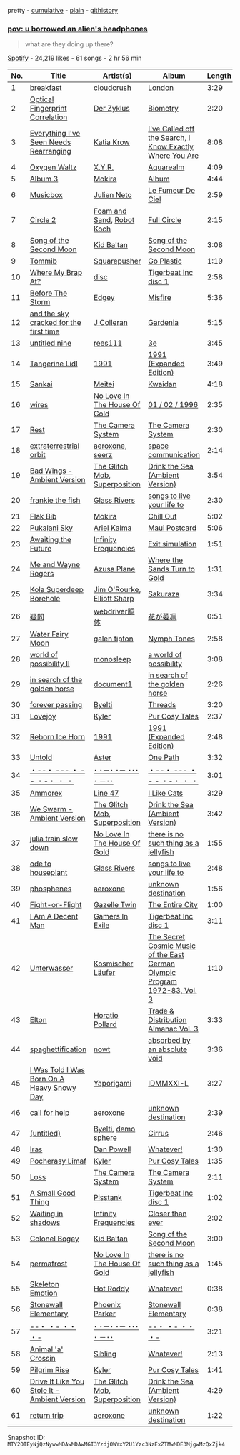 pretty - [cumulative](/playlists/cumulative/37i9dQZF1DWW9lEco8NkcU.md) - [plain](/playlists/plain/37i9dQZF1DWW9lEco8NkcU) - [githistory](https://github.githistory.xyz/mackorone/spotify-playlist-archive/blob/main/playlists/plain/37i9dQZF1DWW9lEco8NkcU)

### [pov: u borrowed an alien's headphones](https://open.spotify.com/playlist/37i9dQZF1DWW9lEco8NkcU)

> what are they doing up there?

[Spotify](https://open.spotify.com/user/spotify) - 24,219 likes - 61 songs - 2 hr 56 min

| No. | Title | Artist(s) | Album | Length |
|---|---|---|---|---|
| 1 | [breakfast](https://open.spotify.com/track/50P29MdiaB6m7rph14WQWs) | [cloudcrush](https://open.spotify.com/artist/3S1Kdh8aXPKVbs1dZnrRST) | [London](https://open.spotify.com/album/5eHFRqdMh7KFxS8pciAmwW) | 3:29 |
| 2 | [Optical Fingerprint Correlation](https://open.spotify.com/track/4zzI44kiZ39QgSM3ZZHJe8) | [Der Zyklus](https://open.spotify.com/artist/3oMzxer7m75NN19ckIWSn8) | [Biometry](https://open.spotify.com/album/2uO6KUfzsYkPungJkiB1Ij) | 2:20 |
| 3 | [Everything I've Seen Needs Rearranging](https://open.spotify.com/track/1YeXGnob9wmikne7THZoJU) | [Katia Krow](https://open.spotify.com/artist/2YykFr6zggCoi2GHZbFlSG) | [I've Called off the Search, I Know Exactly Where You Are](https://open.spotify.com/album/1Gsd8mV3HxMu4uqimgh8yu) | 8:08 |
| 4 | [Oxygen Waltz](https://open.spotify.com/track/1HQxnecMK8hRxIZ5MjlXJh) | [X.Y.R.](https://open.spotify.com/artist/6toHLoCsmqKPjtprSVucxz) | [Aquarealm](https://open.spotify.com/album/2b2NKMGXqjTtRkHQVXjkBS) | 4:09 |
| 5 | [Album 3](https://open.spotify.com/track/7wpKTYDOT1goHKXXHT6fi7) | [Mokira](https://open.spotify.com/artist/3rdStJL3GPEj3S5y8zyvn7) | [Album](https://open.spotify.com/album/0QgxbUQVAa5UN55VCDxdaa) | 4:44 |
| 6 | [Musicbox](https://open.spotify.com/track/1yONlvObY8e2iqm86Dmtuo) | [Julien Neto](https://open.spotify.com/artist/4JVbuk3i6Z5WGR3ar8Wro2) | [Le Fumeur De Ciel](https://open.spotify.com/album/1SwfAtm5Rom8gcgEK8H5Qs) | 2:59 |
| 7 | [Circle 2](https://open.spotify.com/track/3sbEHB3CJcuhMIf1nTBb2R) | [Foam and Sand](https://open.spotify.com/artist/1auVJGxP1B7a0GYbD6G6dd), [Robot Koch](https://open.spotify.com/artist/47V6nyjOrUR98qv6gkYssI) | [Full Circle](https://open.spotify.com/album/6gk3iwAWUaGJXZtLqbjpQI) | 2:15 |
| 8 | [Song of the Second Moon](https://open.spotify.com/track/07Y2a4zGLw0w7prWbZl0uJ) | [Kid Baltan](https://open.spotify.com/artist/2CdUOzuwbij3ZDupKjgzSs) | [Song of the Second Moon](https://open.spotify.com/album/5dBwLiLUoJf84L8awVQVrv) | 3:08 |
| 9 | [Tommib](https://open.spotify.com/track/5rzEX5tCbOSCzoH92dbExL) | [Squarepusher](https://open.spotify.com/artist/4mtHSXwIHihO6MWNq5Qoko) | [Go Plastic](https://open.spotify.com/album/1E00eXD8WvUkKFRA4OlqC2) | 1:19 |
| 10 | [Where My Brap At?](https://open.spotify.com/track/1N5Qa1qMw2kwvjf3RKHouV) | [disc](https://open.spotify.com/artist/4a9B5A5fVCayFnAnup5thw) | [Tigerbeat Inc disc 1](https://open.spotify.com/album/3ojlAzwrhbB7hsRxrmNNCX) | 2:58 |
| 11 | [Before The Storm](https://open.spotify.com/track/2u2FeoEHbkZ9WbpNpmIbYS) | [Edgey](https://open.spotify.com/artist/3fMJ5l4czmNOzG6jx0xrfV) | [Misfire](https://open.spotify.com/album/4QEGntEsYGnhKv9ajvoJOJ) | 5:36 |
| 12 | [and the sky cracked for the first time](https://open.spotify.com/track/41QEm0bGC4UcMeQroLmuwC) | [J Colleran](https://open.spotify.com/artist/1exFWMKqsPvzFGCt1XmZIb) | [Gardenia](https://open.spotify.com/album/6oRypkWbkpI1FfD6sMqJLl) | 5:15 |
| 13 | [untitled nine](https://open.spotify.com/track/4T5EfAG0xFrKyLLRX26ijT) | [rees111](https://open.spotify.com/artist/4DQAGENt8yDnztCIWkS7hT) | [3e](https://open.spotify.com/album/3C2UcCjHmBUrJh5DwBfiAs) | 3:45 |
| 14 | [Tangerine Lidl](https://open.spotify.com/track/6HVrurnFHNXFKZYcJMW37S) | [1991](https://open.spotify.com/artist/4zvj6YIQxg7KzWo2ubjZNs) | [1991 \(Expanded Edition\)](https://open.spotify.com/album/3BS54fcgGU0qMFtIezcFYE) | 3:49 |
| 15 | [Sankai](https://open.spotify.com/track/6IQoOFscOOZqWTy6Hn6QnC) | [Meitei](https://open.spotify.com/artist/5TS4DIOBGgEE6ysYh7yuii) | [Kwaidan](https://open.spotify.com/album/0COOSP2TWDQQLdLE1HdGlO) | 4:18 |
| 16 | [wires](https://open.spotify.com/track/1vmclJdKKG2ae0MiCTDTan) | [No Love In The House Of Gold](https://open.spotify.com/artist/5gqzWJS2sbYm3zoKFsC38L) | [01 / 02 / 1996](https://open.spotify.com/album/70hZhOpZrDIqzi776yG1EX) | 2:35 |
| 17 | [Rest](https://open.spotify.com/track/3TkousHzxS0sIZ5pzSjYhE) | [The Camera System](https://open.spotify.com/artist/1rU85PMucQXPcWKyu5L6U5) | [The Camera System](https://open.spotify.com/album/4cQFAMNyfivmXqBJm8NhiP) | 2:30 |
| 18 | [extraterrestrial orbit](https://open.spotify.com/track/5WZ3gEgjpmFaVEjoZD6r5L) | [aeroxone](https://open.spotify.com/artist/1RfT7VjWufW7BOVCG3MLOa), [seerz](https://open.spotify.com/artist/2eOoy2ipjoT2BrjPatcHeC) | [space communication](https://open.spotify.com/album/7Ceu9xRo2Dj1Ml5NquM510) | 2:14 |
| 19 | [Bad Wings \- Ambient Version](https://open.spotify.com/track/6JwYQX26HaGrZ2AZQNQs6Q) | [The Glitch Mob](https://open.spotify.com/artist/3a9qv6NLHnsVxJUtKOMHvD), [Superposition](https://open.spotify.com/artist/7B74HjlZ4Kiy6oKndiiRqL) | [Drink the Sea \(Ambient Version\)](https://open.spotify.com/album/1gHeBH5qZs2OGKfp0eGjjM) | 3:54 |
| 20 | [frankie the fish](https://open.spotify.com/track/0TPjyLshWX2dZ40OnaEceN) | [Glass Rivers](https://open.spotify.com/artist/5qQvSeMMwzvjZlw1pqmAC6) | [songs to live your life to](https://open.spotify.com/album/2v0p9MioK7YT1jIwQivVe1) | 2:30 |
| 21 | [Flak Bib](https://open.spotify.com/track/5pbcc4LJ1jDHjjmQVsUnuc) | [Mokira](https://open.spotify.com/artist/3rdStJL3GPEj3S5y8zyvn7) | [Chill Out](https://open.spotify.com/album/6whOrMCaRQmUiJ8DggfT6U) | 5:02 |
| 22 | [Pukalani Sky](https://open.spotify.com/track/0zwmL5OHXfIAywMSSvcoKx) | [Ariel Kalma](https://open.spotify.com/artist/1XDHnXR3sd1pGoc7vqUtBq) | [Maui Postcard](https://open.spotify.com/album/2EP2UgdLJclXGMc9H6Qiuz) | 5:06 |
| 23 | [Awaiting the Future](https://open.spotify.com/track/2gpzRMcNb8HqVnzSz4WPsr) | [Infinity Frequencies](https://open.spotify.com/artist/6XcJCz7dqlBOyZ0b57SyQp) | [Exit simulation](https://open.spotify.com/album/4zUa2DNiTxWo4lzVMwF6LZ) | 1:51 |
| 24 | [Me and Wayne Rogers](https://open.spotify.com/track/4hv71vgTltTUMqlaaTr3Lz) | [Azusa Plane](https://open.spotify.com/artist/1exN8SH7Aw6NLkjgFGAncB) | [Where the Sands Turn to Gold](https://open.spotify.com/album/4v867iqLmmDXh3gvmhwmeA) | 1:31 |
| 25 | [Kola Superdeep Borehole](https://open.spotify.com/track/4hQMZNO2nuQJUtSAolZg2p) | [Jim O'Rourke](https://open.spotify.com/artist/46urSPEzIrRVqKqciwOq2f), [Elliott Sharp](https://open.spotify.com/artist/17PS6mukckWnUN4DwilBBs) | [Sakuraza](https://open.spotify.com/album/75nKCPFv0OkSZIFKrGzd61) | 3:34 |
| 26 | [疑問](https://open.spotify.com/track/3Y7FLrPq4Pax1H8WALHqp9) | [webdriver胴体](https://open.spotify.com/artist/1BRyH0SgZNPmfaPZl8hdPk) | [花が萎凋](https://open.spotify.com/album/4ptVntox896NN5eiFXjocg) | 0:51 |
| 27 | [Water Fairy Moon](https://open.spotify.com/track/2XKiW8QkcpWExtzFP6uba5) | [galen tipton](https://open.spotify.com/artist/4yk43MhqPWsrrzoRyoMZhv) | [Nymph Tones](https://open.spotify.com/album/5vEMPjJgxW0rb2Z52FRdhK) | 2:58 |
| 28 | [world of possibility II](https://open.spotify.com/track/5VukoXwwSyvt0kY2Cf2HaT) | [monosleep](https://open.spotify.com/artist/2rHHKIugCALDXcAaYryNCt) | [a world of possibility](https://open.spotify.com/album/6w6EdQV1km9T25x209Q4sx) | 3:08 |
| 29 | [in search of the golden horse](https://open.spotify.com/track/7wtgh498OV8HG3TXgRDy3F) | [document1](https://open.spotify.com/artist/7uI1OrKEj7NyJVZjqlEG0P) | [in search of the golden horse](https://open.spotify.com/album/1rTOAm2qzJP32quoeCMqOC) | 2:26 |
| 30 | [forever passing](https://open.spotify.com/track/42iqOnsQRXY8cAFyP8mpep) | [Byelti](https://open.spotify.com/artist/6bdFkBtj91aLGfeMzRzXOQ) | [Threads](https://open.spotify.com/album/47mzmxt5k3rXC2Jz2Dj5pU) | 3:20 |
| 31 | [Lovejoy](https://open.spotify.com/track/1nZARe7MuRKn3G7HyKN6pJ) | [Kyler](https://open.spotify.com/artist/1CgrV85eyFoPFLr3rQbt6g) | [Pur Cosy Tales](https://open.spotify.com/album/1zlKJ0b68J7ng6marNz5VW) | 2:37 |
| 32 | [Reborn Ice Horn](https://open.spotify.com/track/6hcioRynewaaMTpqvVaok8) | [1991](https://open.spotify.com/artist/4zvj6YIQxg7KzWo2ubjZNs) | [1991 \(Expanded Edition\)](https://open.spotify.com/album/3BS54fcgGU0qMFtIezcFYE) | 2:48 |
| 33 | [Untold](https://open.spotify.com/track/1RbRF5lPKVSwFWV1RGe9MN) | [Aster](https://open.spotify.com/artist/1ie4JpANX38QqUcnNRht7e) | [One Path](https://open.spotify.com/album/0LcPF7MaRplUP7N37LrEUo) | 3:32 |
| 34 | [・\-\-・ \-\-\- ・ \- \- ・\-・ ・ ・](https://open.spotify.com/track/0koh0Teu96qurTHhNFDQR3) | [･ ･－･ ･－ ･･･ ･ －･･](https://open.spotify.com/artist/0EUOiLsLpv9g7H9YCzUnBS) | [・\-\-・ \-\-\- ・ \- \- ・\-・ ・ ・](https://open.spotify.com/album/7ab275pvaiAeAGhU5YazJG) | 3:01 |
| 35 | [Ammorex](https://open.spotify.com/track/66fs8JhADO646CdkfaipIE) | [Line 47](https://open.spotify.com/artist/7qefxZPpoAn9L0RzJja29z) | [I Like Cats](https://open.spotify.com/album/3EfJCJt2tRtQx0yrFMitlQ) | 3:29 |
| 36 | [We Swarm \- Ambient Version](https://open.spotify.com/track/4sRHMdHWVgKcQmRZzmwGMA) | [The Glitch Mob](https://open.spotify.com/artist/3a9qv6NLHnsVxJUtKOMHvD), [Superposition](https://open.spotify.com/artist/7B74HjlZ4Kiy6oKndiiRqL) | [Drink the Sea \(Ambient Version\)](https://open.spotify.com/album/1gHeBH5qZs2OGKfp0eGjjM) | 3:42 |
| 37 | [julia train slow down](https://open.spotify.com/track/7augc1ZVQvNRHJRjjtYU53) | [No Love In The House Of Gold](https://open.spotify.com/artist/5gqzWJS2sbYm3zoKFsC38L) | [there is no such thing as a jellyfish](https://open.spotify.com/album/0mRUcNL02378si53jjOeUV) | 1:55 |
| 38 | [ode to houseplant](https://open.spotify.com/track/5M819M38P2Z85ntS1iEVCG) | [Glass Rivers](https://open.spotify.com/artist/5qQvSeMMwzvjZlw1pqmAC6) | [songs to live your life to](https://open.spotify.com/album/2v0p9MioK7YT1jIwQivVe1) | 2:48 |
| 39 | [phosphenes](https://open.spotify.com/track/4AmFRDWTlp4xRRFONYV1xy) | [aeroxone](https://open.spotify.com/artist/1RfT7VjWufW7BOVCG3MLOa) | [unknown destination](https://open.spotify.com/album/4TntYRd05wSHWg1q2MnCgB) | 1:56 |
| 40 | [Fight\-or\-Flight](https://open.spotify.com/track/2AYiblpMSBmqEJhcSRoGZf) | [Gazelle Twin](https://open.spotify.com/artist/0O9n1swkbCd1KqV2QrSVHl) | [The Entire City](https://open.spotify.com/album/6uhSnKyoxmUdwCX80KViIx) | 1:00 |
| 41 | [I Am A Decent Man](https://open.spotify.com/track/6s7FfdgxJHflFAu4RYBrNA) | [Gamers In Exile](https://open.spotify.com/artist/172ox6jADAYSGQstSEW7ap) | [Tigerbeat Inc disc 1](https://open.spotify.com/album/3ojlAzwrhbB7hsRxrmNNCX) | 3:11 |
| 42 | [Unterwasser](https://open.spotify.com/track/0QE1nn67EOtI8torT05FoL) | [Kosmischer Läufer](https://open.spotify.com/artist/4ZRufjj25YMXohtTIlg44B) | [The Secret Cosmic Music of the East German Olympic Program 1972\-83, Vol\. 3](https://open.spotify.com/album/4ZAtlPjTyeQeptFlp38oez) | 1:10 |
| 43 | [Elton](https://open.spotify.com/track/0uNuTlq0XzBWfL0l3nkhFO) | [Horatio Pollard](https://open.spotify.com/artist/10WwJv9V8m2Gc2zUgWuiZZ) | [Trade & Distribution Almanac Vol\. 3](https://open.spotify.com/album/5WbHAkJWmXSU3r80MpYiJk) | 3:33 |
| 44 | [spaghettification](https://open.spotify.com/track/2mfy0lcx1gCVYSlqhyCbkB) | [nowt](https://open.spotify.com/artist/3rJ3JaEwzwefdZMinCtdPI) | [absorbed by an absolute void](https://open.spotify.com/album/4UWkmWiTanSmJvBLggDF9b) | 3:36 |
| 45 | [I Was Told I Was Born On A Heavy Snowy Day](https://open.spotify.com/track/0RLuH4T3WQu7HUuvC2cNqu) | [Yaporigami](https://open.spotify.com/artist/5DxZjU23hReTnAfEJ8d0et) | [IDMMXXI\-L](https://open.spotify.com/album/4J0ftD43dFnprR8DQqZwSP) | 3:27 |
| 46 | [call for help](https://open.spotify.com/track/5rEXGfLyQDfmIy6PuDiIhW) | [aeroxone](https://open.spotify.com/artist/1RfT7VjWufW7BOVCG3MLOa) | [unknown destination](https://open.spotify.com/album/4TntYRd05wSHWg1q2MnCgB) | 2:39 |
| 47 | [\(untitled\)](https://open.spotify.com/track/5Rn2HBVS6emRbbhOXgYUEi) | [Byelti](https://open.spotify.com/artist/6bdFkBtj91aLGfeMzRzXOQ), [demo sphere](https://open.spotify.com/artist/4austkFDBkQqxEUpnYnveI) | [Cirrus](https://open.spotify.com/album/6BDNBMYOVxBQVb3mgx18DT) | 2:46 |
| 48 | [Iras](https://open.spotify.com/track/3idZRWEfhZPs2q58HFkyS0) | [Dan Powell](https://open.spotify.com/artist/6OgSVPoKPr2ajRadbdS9UY) | [Whatever!](https://open.spotify.com/album/2lQbrqbGqncgxheHek69pO) | 1:30 |
| 49 | [Pocherasy Limaf](https://open.spotify.com/track/1VHp9nGWHzha1cgPtew7Rx) | [Kyler](https://open.spotify.com/artist/1CgrV85eyFoPFLr3rQbt6g) | [Pur Cosy Tales](https://open.spotify.com/album/1zlKJ0b68J7ng6marNz5VW) | 1:35 |
| 50 | [Loss](https://open.spotify.com/track/0b7Eu5l20kNKKSpKJ3ZJv9) | [The Camera System](https://open.spotify.com/artist/1rU85PMucQXPcWKyu5L6U5) | [The Camera System](https://open.spotify.com/album/4cQFAMNyfivmXqBJm8NhiP) | 2:11 |
| 51 | [A Small Good Thing](https://open.spotify.com/track/7DBbI09sbeAjqowvuodV8l) | [Pisstank](https://open.spotify.com/artist/123gAmsaSN7bjDCSYKCcsk) | [Tigerbeat Inc disc 1](https://open.spotify.com/album/3ojlAzwrhbB7hsRxrmNNCX) | 1:02 |
| 52 | [Waiting in shadows](https://open.spotify.com/track/0h41LAkIIxgV9d1tUvpday) | [Infinity Frequencies](https://open.spotify.com/artist/6XcJCz7dqlBOyZ0b57SyQp) | [Closer than ever](https://open.spotify.com/album/0pbsNfhs6ha5ff0mUD03Mg) | 2:02 |
| 53 | [Colonel Bogey](https://open.spotify.com/track/52Bcd2F0Su27o4vVMf7jDl) | [Kid Baltan](https://open.spotify.com/artist/2CdUOzuwbij3ZDupKjgzSs) | [Song of the Second Moon](https://open.spotify.com/album/5dBwLiLUoJf84L8awVQVrv) | 3:00 |
| 54 | [permafrost](https://open.spotify.com/track/7uJRKFsuCrurLTDbEgTf2y) | [No Love In The House Of Gold](https://open.spotify.com/artist/5gqzWJS2sbYm3zoKFsC38L) | [there is no such thing as a jellyfish](https://open.spotify.com/album/0mRUcNL02378si53jjOeUV) | 1:45 |
| 55 | [Skeleton Emotion](https://open.spotify.com/track/6Gi8L70DQDOyyV5RhSPHIG) | [Hot Roddy](https://open.spotify.com/artist/6jKjendLFABd2rOSH6DFkm) | [Whatever!](https://open.spotify.com/album/2lQbrqbGqncgxheHek69pO) | 0:38 |
| 56 | [Stonewall Elementary](https://open.spotify.com/track/4j6sgxjuTjNKpJCnAMM8ZC) | [Phoenix Parker](https://open.spotify.com/artist/0KRwDAEKBrZHtQy91LAoxb) | [Stonewall Elementary](https://open.spotify.com/album/7Gjx0jeCfUmCjgP7Zh5Gqq) | 0:38 |
| 57 | [\-\-・ ・\- ・・ ・\-](https://open.spotify.com/track/1WPw0fZaTAZ0jOwWXix78d) | [･ ･－･ ･－ ･･･ ･ －･･](https://open.spotify.com/artist/0EUOiLsLpv9g7H9YCzUnBS) | [\-\-・ ・\- ・・ ・\-](https://open.spotify.com/album/0eYShurLiGnxFfIY9cIdRM) | 3:21 |
| 58 | [Animal 'a' Crossin](https://open.spotify.com/track/5EkGwyi4Ew1H5qSCT0oqjG) | [Sibling](https://open.spotify.com/artist/4TFHiMwP0MPttqzI3FWecD) | [Whatever!](https://open.spotify.com/album/2lQbrqbGqncgxheHek69pO) | 2:13 |
| 59 | [Pilgrim Rise](https://open.spotify.com/track/4CCa2mGbuWkFQhMmnlNlaa) | [Kyler](https://open.spotify.com/artist/1CgrV85eyFoPFLr3rQbt6g) | [Pur Cosy Tales](https://open.spotify.com/album/1zlKJ0b68J7ng6marNz5VW) | 1:41 |
| 60 | [Drive It Like You Stole It \- Ambient Version](https://open.spotify.com/track/3WMTRr53rc5rsSQ3Qaefam) | [The Glitch Mob](https://open.spotify.com/artist/3a9qv6NLHnsVxJUtKOMHvD), [Superposition](https://open.spotify.com/artist/7B74HjlZ4Kiy6oKndiiRqL) | [Drink the Sea \(Ambient Version\)](https://open.spotify.com/album/1gHeBH5qZs2OGKfp0eGjjM) | 4:29 |
| 61 | [return trip](https://open.spotify.com/track/6R7LCiocE6XsF4bmD6cnkz) | [aeroxone](https://open.spotify.com/artist/1RfT7VjWufW7BOVCG3MLOa) | [unknown destination](https://open.spotify.com/album/4TntYRd05wSHWg1q2MnCgB) | 1:22 |

Snapshot ID: `MTY2OTEyNjQzNywwMDAwMDAwMGI3YzdjOWYxY2U1Yzc3NzExZTMwMDE3MjgwMzQxZjk4`
